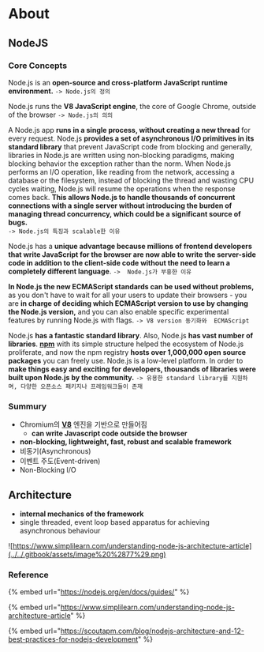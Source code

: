 # About

## NodeJS

### Core Concepts

Node.js is an **open-source and cross-platform JavaScript runtime environment.**                                                         `-> Node.js의 정의`

Node.js runs the **V8 JavaScript engine**, the core of Google Chrome, outside of the browser                                   `-> Node.js의 의의`

A Node.js app **runs in a single process, without creating a new thread** for every request. Node.js **provides a set of asynchronous I/O primitives in its standard library** that prevent JavaScript code from blocking and generally, libraries in Node.js are written using non-blocking paradigms, making blocking behavior the exception rather than the norm. When Node.js performs an I/O operation, like reading from the network, accessing a database or the filesystem, instead of blocking the thread and wasting CPU cycles waiting, Node.js will resume the operations when the response comes back. **This allows Node.js to handle thousands of concurrent connections with a single server without introducing the burden of managing thread concurrency, which could be a significant source of bugs.**  
`-> Node.js의 특징과 scalable한 이유`

Node.js has a **unique advantage because millions of frontend developers that write JavaScript for the browser are now able to write the server-side code in addition to the client-side code without the need to learn a completely different language**.                                                                                                                                          `->  Node.js가 부흥한 이유`

**In Node.js the new ECMAScript standards can be used without problems,** as you don't have to wait for all your users to update their browsers - you are **in charge of deciding which ECMAScript version to use by changing the Node.js version,** and you can also enable specific experimental features by running Node.js with flags.                                                                                                                                                                                   `-> V8 version 동기화와  ECMAScript`

Node.js **has a fantastic standard library**. Also, Node.js **has vast number of libraries**. [**npm**](https://www.npmjs.com/) with its simple structure helped the ecosystem of Node.js proliferate, and now the npm registry **hosts over 1,000,000 open source packages** you can freely use. Node.js is a low-level platform. In order to **make things easy and exciting for developers, thousands of libraries were built upon Node.js by the community.**                               `-> 유용한 standard library를 지원하며, 다양한 오픈소스 패키지나 프레임워크들이 존재`

### 

### Summury

* Chromium의 [**V8**](https://v8.dev/) 엔진을 기반으로 만들어짐
  * **can write Javascript code outside the browser**
* **non-blocking, lightweight, fast, robust and scalable framework**
* 비동기\(Asynchronous\)
* 이벤트 주도\(Event-driven\)
* Non-Blocking I/O

## Architecture

* **internal mechanics of the framework**
* single threaded, event loop based apparatus for achieving asynchronous behaviour

![https://www.simplilearn.com/understanding-node-js-architecture-article](../../.gitbook/assets/image%20%2877%29.png)

### Reference

{% embed url="https://nodejs.org/en/docs/guides/" %}

{% embed url="https://www.simplilearn.com/understanding-node-js-architecture-article" %}

{% embed url="https://scoutapm.com/blog/nodejs-architecture-and-12-best-practices-for-nodejs-development" %}



